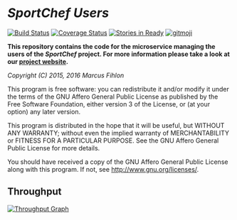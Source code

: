*SportChef Users*
==================

[![Build Status](https://travis-ci.org/sportchef/sportchef-users.svg?branch=master)](https://travis-ci.org/sportchef/sportchef-users) [![Coverage Status](https://coveralls.io/repos/github/sportchef/sportchef-users/badge.svg?branch=master)](https://coveralls.io/github/sportchef/sportchef-users?branch=master) [![Stories in Ready](https://badge.waffle.io/sportchef/sportchef-users.svg?label=ready&title=Ready)](http://waffle.io/sportchef/sportchef-users) [![gitmoji](https://img.shields.io/badge/gitmoji-%20😜%20😍-FFDD67.svg)](https://gitmoji.carloscuesta.me)

**This repository contains the code for the microservice managing the users of the *SportChef* project. For more information please take a look at our [project website](https://www.sportchef.ch/).**

*Copyright (C) 2015, 2016 Marcus Fihlon*

This program is free software: you can redistribute it and/or modify it under the terms of the GNU Affero General Public License as published by the Free Software Foundation, either version 3 of the License, or (at your option) any later version.

This program is distributed in the hope that it will be useful, but WITHOUT ANY WARRANTY; without even the implied warranty of MERCHANTABILITY or FITNESS FOR A PARTICULAR PURPOSE. See the GNU Affero General Public License for more details.

You should have received a copy of the GNU Affero General Public License along with this program.  If not, see <http://www.gnu.org/licenses/>.

## Throughput

[![Throughput Graph](https://graphs.waffle.io/sportchef/sportchef-users/throughput.svg)](https://waffle.io/sportchef/sportchef-users/metrics/throughput)
